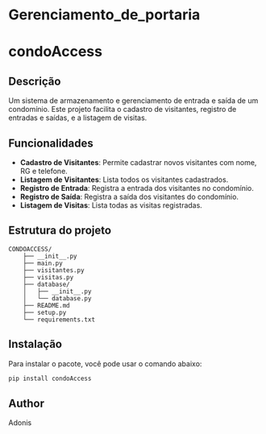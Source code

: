 # Gerenciamento_de_portaria
# condoAccess

## Descrição

Um sistema de armazenamento e gerenciamento de entrada e saída de um condomínio. Este projeto facilita o cadastro de visitantes, registro de entradas e saídas, e a listagem de visitas.

## Funcionalidades

- **Cadastro de Visitantes**: Permite cadastrar novos visitantes com nome, RG e telefone.
- **Listagem de Visitantes**: Lista todos os visitantes cadastrados.
- **Registro de Entrada**: Registra a entrada dos visitantes no condomínio.
- **Registro de Saída**: Registra a saída dos visitantes do condomínio.
- **Listagem de Visitas**: Lista todas as visitas registradas.

## Estrutura do projeto 

    CONDOACCESS/
        ├── __init__.py
        ├── main.py
        ├── visitantes.py
        ├── visitas.py
        ├── database/
        │   ├── __init__.py
        │   └── database.py
        ├── README.md
        ├── setup.py
        └── requirements.txt

## Instalação

Para instalar o pacote, você pode usar o comando abaixo:

```sh
pip install condoAccess
```
## Author
 Adonis 

